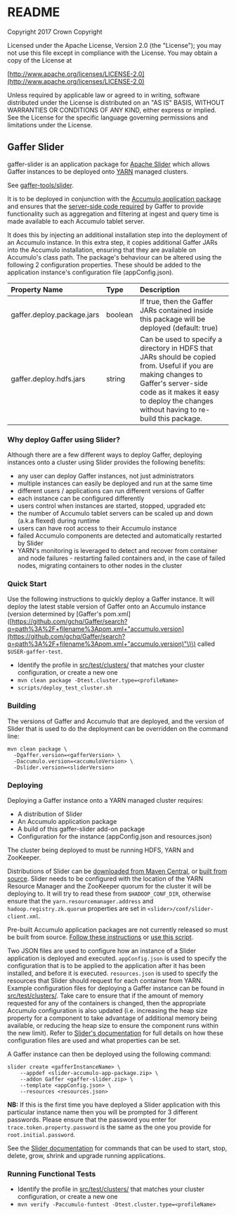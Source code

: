 # README

Copyright 2017 Crown Copyright

Licensed under the Apache License, Version 2.0 \(the "License"\); you may not use this file except in compliance with the License. You may obtain a copy of the License at

[http://www.apache.org/licenses/LICENSE-2.0](http://www.apache.org/licenses/LICENSE-2.0)

Unless required by applicable law or agreed to in writing, software distributed under the License is distributed on an "AS IS" BASIS, WITHOUT WARRANTIES OR CONDITIONS OF ANY KIND, either express or implied. See the License for the specific language governing permissions and limitations under the License.

## Gaffer Slider

gaffer-slider is an application package for [Apache Slider](https://slider.incubator.apache.org) which allows Gaffer instances to be deployed onto [YARN](https://hadoop.apache.org/docs/stable/hadoop-yarn/hadoop-yarn-site/index.html) managed clusters.

See [gaffer-tools/slider](https://github.com/gchq/gaffer-tools/tree/master/slider).

It is to be deployed in conjunction with the [Accumulo application package](https://github.com/apache/incubator-slider/tree/develop/app-packages/accumulo) and ensures that the [server-side code required](https://github.com/gchq/Gaffer/wiki/Accumulo-Store-User-Guide#accumulo-set-up) by Gaffer to provide functionality such as aggregation and filtering at ingest and query time is made available to each Accumulo tablet server.

It does this by injecting an additional installation step into the deployment of an Accumulo instance. In this extra step, it copies additional Gaffer JARs into the Accumulo installation, ensuring that they are available on Accumulo's class path. The package's behaviour can be altered using the following 2 configuration properties. These should be added to the application instance's configuration file \(appConfig.json\).

| Property Name | Type | Description |
| :--- | :--- | :--- |
| gaffer.deploy.package.jars | boolean | If true, then the Gaffer JARs contained inside this package will be deployed \(default: true\) |
| gaffer.deploy.hdfs.jars | string | Can be used to specify a directory in HDFS that JARs should be copied from. Useful if you are making changes to Gaffer's server-side code as it makes it easy to deploy the changes without having to re-build this package. |

### Why deploy Gaffer using Slider?

Although there are a few different ways to deploy Gaffer, deploying instances onto a cluster using Slider provides the following benefits:

* any user can deploy Gaffer instances, not just administrators
* multiple instances can easily be deployed and run at the same time
* different users / applications can run different versions of Gaffer
* each instance can be configured differently
* users control when instances are started, stopped, upgraded etc
* the number of Accumulo tablet servers can be scaled up and down \(a.k.a flexed\) during runtime
* users can have root access to their Accumulo instance
* failed Accumulo components are detected and automatically restarted by Slider
* YARN's monitoring is leveraged to detect and recover from container and node failures - restarting failed containers and, in the case of failed nodes, migrating containers to other nodes in the cluster

### Quick Start

Use the following instructions to quickly deploy a Gaffer instance. It will deploy the latest stable version of Gaffer onto an Accumulo instance \(version determined by \[Gaffer's pom.xml\]\([https://github.com/gchq/Gaffer/search?q=path%3A%2F+filename%3Apom.xml+"accumulo.version](https://github.com/gchq/Gaffer/search?q=path%3A%2F+filename%3Apom.xml+"accumulo.version)"\)\) called `$USER-gaffer-test`.

* Identify the profile in [src/test/clusters/](https://github.com/n288TJYRX/DemoUI/tree/58d1a9746fd85aed190666623298f7f05378af25/slider/src/test/clusters/README.md) that matches your cluster configuration, or create a new one
* `mvn clean package -Dtest.cluster.type=<profileName>`
* `scripts/deploy_test_cluster.sh`

### Building

The versions of Gaffer and Accumulo that are deployed, and the version of Slider that is used to do the deployment can be overridden on the command line:

```text
mvn clean package \
  -Dgaffer.version=<gafferVersion> \
  -Daccumulo.version=<accumuloVersion> \
  -Dslider.version=<sliderVersion>
```

### Deploying

Deploying a Gaffer instance onto a YARN managed cluster requires:

* A distribution of Slider
* An Accumulo application package
* A build of this gaffer-slider add-on package
* Configuration for the instance \(appConfig.json and resources.json\)

The cluster being deployed to must be running HDFS, YARN and ZooKeeper.

Distributions of Slider can be [downloaded from Maven Central](http://search.maven.org/#search|gav|1|g%3A"org.apache.slider"%20AND%20a%3A"slider-assembly"), or [built from source](https://slider.incubator.apache.org/docs/getting_started.html#build). Slider needs to be configured with the location of the YARN Resource Manager and the ZooKeeper quorum for the cluster it will be deploying to. It will try to read these from `$HADOOP_CONF_DIR`, otherwise ensure that the `yarn.resourcemanager.address` and `hadoop.registry.zk.quorum` properties are set in `<slider>/conf/slider-client.xml`.

Pre-built Accumulo application packages are not currently released so must be built from source. [Follow these instructions](https://github.com/apache/incubator-slider/blob/develop/app-packages/accumulo/README.md) or [use this script](https://github.com/n288TJYRX/DemoUI/tree/58d1a9746fd85aed190666623298f7f05378af25/slider/scripts/build_accumulo_package.sh).

Two JSON files are used to configure how an instance of a Slider application is deployed and executed. `appConfig.json` is used to specify the configuration that is to be applied to the application after it has been installed, and before it is executed. `resources.json` is used to specify the resources that Slider should request for each container from YARN. Example configuration files for deploying a Gaffer instance can be found in [src/test/clusters/](https://github.com/n288TJYRX/DemoUI/tree/58d1a9746fd85aed190666623298f7f05378af25/slider/src/test/clusters/README.md). Take care to ensure that if the amount of memory requested for any of the containers is changed, then the appropriate Accumulo configuration is also updated \(i.e. increasing the heap size property for a component to take advantage of additional memory being available, or reducing the heap size to ensure the component runs within the new limit\). Refer to [Slider's documentation](https://slider.incubator.apache.org/docs/configuration/index.html) for full details on how these configuration files are used and what properties can be set.

A Gaffer instance can then be deployed using the following command:

```text
slider create <gafferInstanceName> \
    --appdef <slider-accumulo-app-package.zip> \
    --addon Gaffer <gaffer-slider.zip> \
    --template <appConfig.json> \
    --resources <resources.json>
```

**NB:** If this is the first time you have deployed a Slider application with this particular instance name then you will be prompted for 3 different passwords. Please ensure that the password you enter for `trace.token.property.password` is the same as the one you provide for `root.initial.password`.

See the [Slider documentation](https://slider.incubator.apache.org/docs/getting_started.html#installapp) for commands that can be used to start, stop, delete, grow, shrink and upgrade running applications.

### Running Functional Tests

* Identify the profile in [src/test/clusters/](https://github.com/n288TJYRX/DemoUI/tree/58d1a9746fd85aed190666623298f7f05378af25/slider/src/test/clusters/README.md) that matches your cluster configuration, or create a new one
* `mvn verify -Paccumulo-funtest -Dtest.cluster.type=<profileName>`

